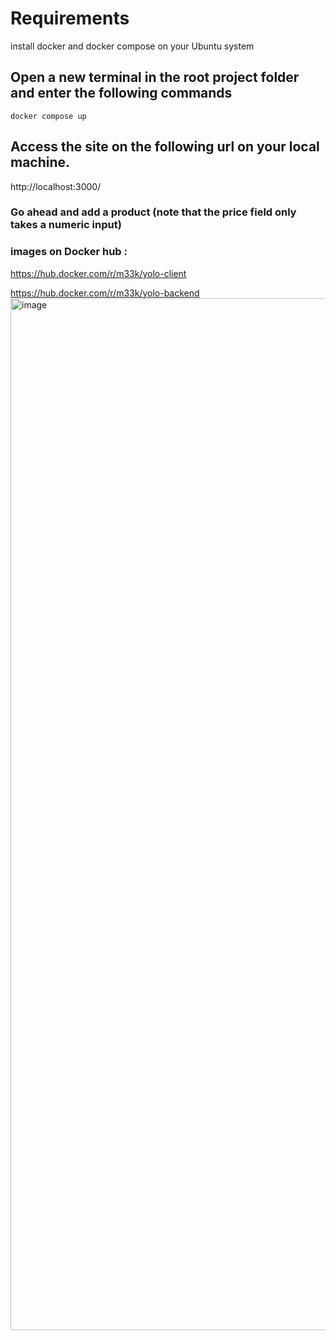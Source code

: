 # Requirements
install docker and docker compose on your Ubuntu system

## Open a new terminal in the root project folder and enter the following commands
 `docker compose up`
 
## Access the site on the following url on your local machine.

http://localhost:3000/

### Go ahead and add a product (note that the price field only takes a numeric input)


###  images on Docker hub :
https://hub.docker.com/r/m33k/yolo-client

https://hub.docker.com/r/m33k/yolo-backend
<img width="1651" alt="image" src="https://github.com/spiral99/yolo/assets/65442188/d33415ba-28b2-4328-97c8-5b3c1e47f805">
